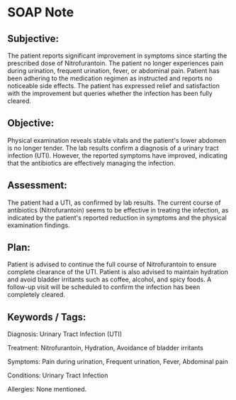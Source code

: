 # SOAP Note

## Subjective: 
The patient reports significant improvement in symptoms since starting the prescribed dose of Nitrofurantoin. The patient no longer experiences pain during urination, frequent urination, fever, or abdominal pain. Patient has been adhering to the medication regimen as instructed and reports no noticeable side effects. The patient has expressed relief and satisfaction with the improvement but queries whether the infection has been fully cleared.

## Objective: 
Physical examination reveals stable vitals and the patient's lower abdomen is no longer tender. The lab results confirm a diagnosis of a urinary tract infection (UTI). However, the reported symptoms have improved, indicating that the antibiotics are effectively managing the infection.

## Assessment: 
The patient had a UTI, as confirmed by lab results. The current course of antibiotics (Nitrofurantoin) seems to be effective in treating the infection, as indicated by the patient's reported reduction in symptoms and the physical examination findings.

## Plan: 
Patient is advised to continue the full course of Nitrofurantoin to ensure complete clearance of the UTI. Patient is also advised to maintain hydration and avoid bladder irritants such as coffee, alcohol, and spicy foods. A follow-up visit will be scheduled to confirm the infection has been completely cleared.

## Keywords / Tags:

Diagnosis: Urinary Tract Infection (UTI)

Treatment: Nitrofurantoin, Hydration, Avoidance of bladder irritants

Symptoms: Pain during urination, Frequent urination, Fever, Abdominal pain

Conditions: Urinary Tract Infection

Allergies: None mentioned.